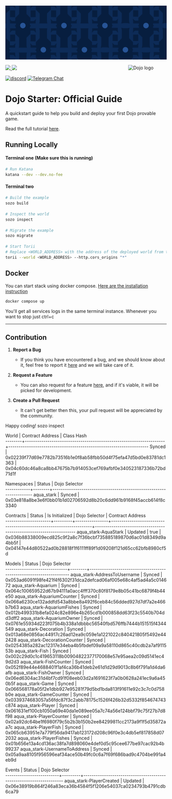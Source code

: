 ![Dojo Starter](./assets/cover.png)

<picture>
  <source media="(prefers-color-scheme: dark)" srcset=".github/mark-dark.svg">
  <img alt="Dojo logo" align="right" width="120" src=".github/mark-light.svg">
</picture>

<a href="https://x.com/ohayo_dojo">
<img src="https://img.shields.io/twitter/follow/dojostarknet?style=social"/>
</a>
<a href="https://github.com/dojoengine/dojo/stargazers">
<img src="https://img.shields.io/github/stars/dojoengine/dojo?style=social"/>
</a>

[![discord](https://img.shields.io/badge/join-dojo-green?logo=discord&logoColor=white)](https://discord.com/invite/dojoengine)
[![Telegram Chat][tg-badge]][tg-url]

[tg-badge]: https://img.shields.io/endpoint?color=neon&logo=telegram&label=chat&style=flat-square&url=https%3A%2F%2Ftg.sumanjay.workers.dev%2Fdojoengine
[tg-url]: https://t.me/dojoengine

# Dojo Starter: Official Guide

A quickstart guide to help you build and deploy your first Dojo provable game.

Read the full tutorial [here](https://dojoengine.org/tutorial/dojo-starter).

## Running Locally

#### Terminal one (Make sure this is running)

```bash
# Run Katana
katana --dev --dev.no-fee
```

#### Terminal two

```bash
# Build the example
sozo build

# Inspect the world
sozo inspect

# Migrate the example
sozo migrate

# Start Torii
# Replace <WORLD_ADDRESS> with the address of the deployed world from the previous step
torii --world <WORLD_ADDRESS> --http.cors_origins "*"
```

## Docker
You can start stack using docker compose. [Here are the installation instruction](https://docs.docker.com/engine/install/)

```bash
docker compose up
```
You'll get all services logs in the same terminal instance. Whenever you want to stop just ctrl+c

---

## Contribution

1. **Report a Bug**

    - If you think you have encountered a bug, and we should know about it, feel free to report it [here](https://github.com/dojoengine/dojo-starter/issues) and we will take care of it.

2. **Request a Feature**

    - You can also request for a feature [here](https://github.com/dojoengine/dojo-starter/issues), and if it's viable, it will be picked for development.

3. **Create a Pull Request**
    - It can't get better then this, your pull request will be appreciated by the community.

Happy coding!
 sozo inspect

 World  | Contract Address                                                   | Class Hash                                                         
--------+--------------------------------------------------------------------+--------------------------------------------------------------------
 Synced | 0x02239f77d69e7782b73516b1e0f8ab58fbb50d4f75efa47d5bd0e83781dc1363 | 0x04c60dc46a8ca8bb47675b7b914053cef769afbf0e340523187336b72bd71d1f 

 Namespaces | Status | Dojo Selector                                                      
------------+--------+--------------------------------------------------------------------
 aqua_stark | Synced | 0x03e818a8be3e6f0bb01b1d02706592d8b20c6dd961b9168f45accb614f8c3340 

 Contracts            | Status  | Is Initialized | Dojo Selector                                                      | Contract Address                                                   
----------------------+---------+----------------+--------------------------------------------------------------------+--------------------------------------------------------------------
 aqua_stark-AquaStark | Updated | true           | 0x036b88338009ecd825c9f2a8c7f36bcbf735885189870d6ac01d8349d9a4bb5f | 0x04147e44d80522ad0b28818f1f6111ff89f1d09208f121d65cc62bfb8980cf5d 

 Models                       | Status | Dojo Selector                                                      
------------------------------+--------+--------------------------------------------------------------------
 aqua_stark-AddressToUsername | Synced | 0x053ad6091f98fe421f4f6302f31dca2defcad06af005e68c4af5ad4a5c014672 
 aqua_stark-Aquarium          | Synced | 0x064c100659522d67b94111a0acc4fff370c80f8179e8b05c41bc6879f4b44e50 
 aqua_stark-AquariumCounter   | Synced | 0x066a6230ce132addfd543a8bbe8a492f6ceb84c56dded927d7df7a2e466b7b63 
 aqua_stark-AquariumFishes    | Synced | 0x012b499331b8efa024c82e896e4b265cd1b000858dd63f23c5540b704dd3dff2 
 aqua_stark-AquariumOwner     | Synced | 0x0761e55934d223f075b4b338a1dbbbc56540fbd576ffb7444b151515f4344549 
 aqua_stark-Decoration        | Synced | 0x013a68e0856ac44917c26ad12ea9c059e1a1221022c840421805f5492e442428 
 aqua_stark-DecorationCounter | Synced | 0x0254385a282ac12317e34eba4b5fbdef09a9a58110d865c40cdb2a7af911553b 
 aqua_stark-Fish              | Synced | 0x002c29d0c1c419653118b00904822377170068e57e95aea2c09d5141ec49d2d3 
 aqua_stark-FishCounter       | Synced | 0x052f89e44e4688401f1af4ca36b41deb2e61d1d29d9013c8b6f791a1d4da6afb 
 aqua_stark-FishOwner         | Synced | 0x06ed6304ac31d4bf7cd91f08eeb03d2a1691623f7a0b0628a241ec9a6a450b5f 
 aqua_stark-Game              | Synced | 0x066568178a05f2e1dbb927e95281f79d5bd1bda813f91611e92c3c7c0d758b0e 
 aqua_stark-GameCounter       | Synced | 0x0339374683057a56fdc87f3c2abb78175c1526f426b32d5332f854674743c874 
 aqua_stark-Player            | Synced | 0x061631ef100cb1050a69e40da1e089ee05a7c74a56e124bbf79c75f27b7d8f98 
 aqua_stark-PlayerCounter     | Synced | 0x02a92dc64be1f6980f79c5b2b3b150b2ee84299811cc2173a9f1f5d35872aa7c 
 aqua_stark-PlayerFish        | Synced | 0x065cb63951e7a779f56da9417ab123172d208c96f0e3c4db5ef817858d072032 
 aqua_stark-PlayerFishes      | Synced | 0x01b656e13a4cd136ac38fa7d898060e4def0d5c95cee677be97cac92b4b99237 
 aqua_stark-UsernameToAddress | Synced | 0x05a9aa8105f956596eaf34ace50b49fc0c6a7f69f686bad9c4704be991a4eb9d 

 Events                   | Status  | Dojo Selector                                                      
--------------------------+---------+--------------------------------------------------------------------
 aqua_stark-PlayerCreated | Updated | 0x06e38919b864f246a83eca36b4584f5f1206e54037ca0234793b4791cdb6ca79 
